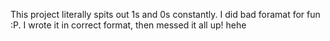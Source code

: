 This project literally spits out 1s and 0s constantly. I did bad foramat for fun :P. I wrote it in correct format, then messed it all up! hehe